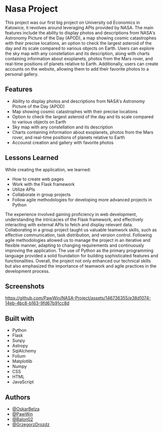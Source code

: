 
# Nasa Project

This project was our first big project on University od Economics in Katowice, it revolves around leveraging APIs provided by NASA. The main features include the ability to display photos and descriptions from NASA's Astronomy Picture of the Day (APOD), a map showing cosmic catastrophes with their precise locations, an option to check the largest asteroid of the day and its scale compared to various objects on Earth. Users can explore the sky map with any constellation and its description, along with charts containing information about exoplanets, photos from the Mars rover, and real-time positions of planets relative to Earth. Additionally, users can create accounts on the website, allowing them to add their favorite photos to a personal gallery.


## Features

- Ability to display photos and descriptions from NASA's Astronomy Picture of the Day (APOD)
- Map showing cosmic catastrophes with their precise locations
- Option to check the largest asteroid of the day and its scale compared to various objects on Earth
- Sky map with any constellation and its description
- Charts containing information about exoplanets, photos from the Mars rover, and real-time positions of planets relative to Earth
- Accounst creation and gallery with favorite photos
  

## Lessons Learned


While creating the application, we learned:
- How to create web pages
- Work with the Flask framework
- Utilize APIs
- Collaborate in group projects 
- Follow agile methodologies for developing more advanced projects in Python

The experience involved gaining proficiency in web development, understanding the intricacies of the Flask framework, and effectively interacting with external APIs to fetch and display relevant data. Collaborating in a group project taught us valuable teamwork skills, such as effective communication, task distribution, and version control. Following agile methodologies allowed us to manage the project in an iterative and flexible manner, adapting to changing requirements and continuously improving the application. The use of Python as the primary programming language provided a solid foundation for building sophisticated features and functionalities. Overall, the project not only enhanced our technical skills but also emphasized the importance of teamwork and agile practices in the development process.


## Screenshots



https://github.com/PawWin/NASA-Project/assets/146736355/e38d1074-14eb-4bc8-b163-9fd67b91cc8d



## Built with

- Python
- Flask
- Sunpy
- Astropy
- SqlAlchemy
- Folium
- Matplotlib
- Numpy
- CSS
- HTML
- JavaScript


## Authors

- [@OskarBelza](https://github.com/OskarBelza)
- [@PawWin](https://github.com/PawWin)
- [@Balon02](https://github.com/Balon02)
- [@GrzegorzDrozdz](https://github.com/GrzegorzDrozdz)

